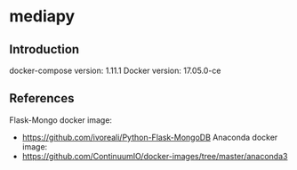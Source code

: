 # mediapy
## Introduction
docker-compose version: 1.11.1
Docker version: 17.05.0-ce
## References
Flask-Mongo docker image:
* https://github.com/ivoreali/Python-Flask-MongoDB 
Anaconda docker image:
* https://github.com/ContinuumIO/docker-images/tree/master/anaconda3


